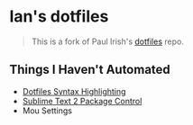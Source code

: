 # Ian's dotfiles

> This is a fork of Paul Irish's [dotfiles](https://github.com/paulirish/dotfiles) repo.


## Things I Haven't Automated

* [Dotfiles Syntax Highlighting](https://github.com/mattbanks/dotfiles-syntax-highlighting-st2)
* [Sublime Text 2 Package Control](http://wbond.net/sublime_packages/package_control)
* Mou Settings